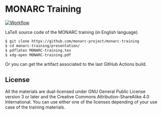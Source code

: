# MONARC Training

[![Workflow](https://github.com/monarc-project/monarc-training/workflows/Build%20LaTeX%20document/badge.svg?style=flat-square)](https://github.com/monarc-project/monarc-training/actions?query=workflow%3A%22Build%20LaTeX%20document%22)

LaTeX source code of the MONARC training (in English language).

```bash
$ git clone https://github.com/monarc-project/monarc-training
$ cd monarc-training/presentation/
$ pdflatex MONARC-training.tex
$ xdg-open MONARC-training.pdf
```

Or you can get the artifact associated to the last GitHub Actions build.


## License

All the materials are dual-licensed under GNU General Public License version 3
or later and the Creative Commons Attribution-ShareAlike 4.0 International.
You can use either one of the licenses depending of your use case of the
training materials.

